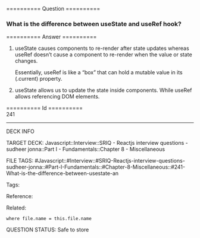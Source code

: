 ========== Question ==========  

### What is the difference between useState and useRef hook?  

========== Answer ==========  

1. useState causes components to re-render after state updates whereas useRef
   doesn’t cause a component to re-render when the value or state changes.

    Essentially, useRef is like a “box” that can hold a mutable value in its
    (.current) property.

2. useState allows us to update the state inside components. While useRef allows
   referencing DOM elements.

========== Id ==========  
241

---

DECK INFO

TARGET DECK: Javascript::Interview::SRIQ - Reactjs interview questions - sudheer jonna::Part I - Fundamentals::Chapter 8 - Miscellaneous

FILE TAGS: #Javascript::#Interview::#SRIQ-Reactjs-interview-questions-sudheer-jonna::#Part-I-Fundamentals::#Chapter-8-Miscellaneous::#241-What-is-the-difference-between-usestate-an

Tags:

Reference:

Related:

```dataview
where file.name = this.file.name
```
QUESTION STATUS: Safe to store
